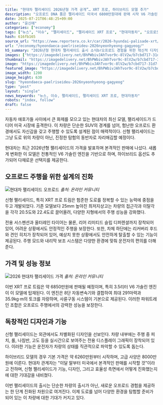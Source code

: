 ```yaml
---
title: "현대차 팰리세이드 2026년형 가격 공개”… XRT 프로, 하이브리드 모델 추가"
description: "오프로드 DNA 품은 팰리세이드 미국서 6800만원대에 판매 시작 V6 가솔린 단일 트림, 성능 강화 ..."
date: 2025-07-21T06:48:25+09:00
author: "윤신애"
categories: ["economy"]
tags: ["뉴스", "이슈", "팰리세이드", "팰리세이드 XRT 프로", "현대자동차", "오프로드혁신", "하이브리드SUV트렌드"]
hash: 616fb165
source_url: "https://www.reportera.co.kr/car/2026-hyundai-palisade-xrt/"
url: "/economy/hyeondaeca-paelriseideu-2026nyeonhyeong-gagyeog/"
h5_summary: "2026년형 현대차 팰리세이드 출시 소식br오프로드 경험을 위한 혁신적 디자인"
images: ["https://imagedelivery.net/BhPWbivJAhTvor9c-8lV2w/b7cbd717-31d7-4d59-d9b8-898eee701500/public", "https://imagedelivery.net/BhPWbivJAhTvor9c-8lV2w/d112040e-e377-4dc5-0c43-0ca4ef385f00/public", "https://imagedelivery.net/BhPWbivJAhTvor9c-8lV2w/c8713446-a654-46f7-41c9-464dc8519000/public", "https://imagedelivery.net/BhPWbivJAhTvor9c-8lV2w/0967d481-f6e4-4e81-cd76-ad1559ec5f00/public"]
thumbnail: "https://imagedelivery.net/BhPWbivJAhTvor9c-8lV2w/b7cbd717-31d7-4d59-d9b8-898eee701500/public"
image: "https://imagedelivery.net/BhPWbivJAhTvor9c-8lV2w/b7cbd717-31d7-4d59-d9b8-898eee701500/public"
featured_image: "https://imagedelivery.net/BhPWbivJAhTvor9c-8lV2w/b7cbd717-31d7-4d59-d9b8-898eee701500/public"
image_width: 1200
image_height: 630
slug: "hyeondaeca-paelriseideu-2026nyeonhyeong-gagyeog"
type: "post"
layout: "single"
news_keywords: "뉴스, 이슈, 팰리세이드, 팰리세이드 XRT 프로, 현대자동차"
robots: "index, follow"
draft: false
---
```


자동차 애호가들 사이에서 큰 화제를 모으고 있는 현대차의 최신 모델, 팰리세이드가 드디어 미국 시장에 출격한다. 이 차량은 단순한 SUV의 경계를 넘어, 험난한 오프로드 환경에서도 자신감을 갖고 주행할 수 있도록 설계된 점이 매력적이다. 신형 팰리세이드는 그냥 도로 위의 차량이 아닌, 진정한 탐험의 동반자로 자리매김할 예정이다.

현대차는 최근 2026년형 팰리세이드의 가격을 발표하며 본격적인 판매에 나섰다. 새롭게 변화한 이 모델은 전통적인 V6 가솔린 엔진을 기반으로 하며, 하이브리드 옵션도 추가되어 다채로운 선택지를 제공한다. 

## 오프로드 주행을 위한 설계의 진화

![현대차 팰리세이드 오프로드](https://imagedelivery.net/BhPWbivJAhTvor9c-8lV2w/b7cbd717-31d7-4d59-d9b8-898eee701500/public)
*출처: 온라인 커뮤니티*


신형 팰리세이드, 특히 XRT 프로 트림은 험준한 도로를 정복할 수 있는 능력에 중점을 두고 개발되었다. 기존 모델보다 25mm 높아진 최저지상고는 차량의 접근각과 이탈각을 각각 20.5도와 22.4도로 끌어올려, 다양한 지형에서의 주행 성능을 강화했다. 

전용 서스펜션과 올터레인 타이어는 물론, 리어 리미티드 슬립 디퍼렌셜까지 장착되어 있어, 어려운 상황에서도 안정적인 주행을 보장한다. 또한, 차체 하단에는 리커버리 후드와 견인 히치가 장착되어 있어, 예상치 못한 상황에서도 안전하게 탈출할 수 있는 기능이 제공된다. 주행 모드와 내리막 보조 시스템은 다양한 환경에 맞춰 운전자의 편의를 더해준다.

## 가격 및 성능 정보

![2026 현대차 팰리세이드 가격](https://imagedelivery.net/BhPWbivJAhTvor9c-8lV2w/0967d481-f6e4-4e81-cd76-ad1559ec5f00/public)
*출처: 온라인 커뮤니티*


이번 XRT 프로 트림은 약 6850만원에 판매될 예정이며, 특히 3.5리터 V6 가솔린 엔진이 이 모델에 탑재된다. 이 엔진은 8단 자동변속기와 결합하여 최대 291마력과 35.9kg·m의 토크를 자랑하며, 사륜구동 시스템이 기본으로 제공된다. 이러한 파워트레인 조합은 오프로드 주행에서의 강력한 성능을 보장한다.

## 독창적인 디자인과 기능

신형 팰리세이드는 외관에서도 차별화된 디자인을 선보인다. 차량 내부에는 주행 중 피치, 롤, 나침반, 고도 등을 실시간으로 보여주는 전용 디스플레이 그래픽이 장착되어 있다. 이러한 기능은 운전자가 차량의 상태를 직관적으로 파악할 수 있도록 돕는다.

하이브리드 모델의 경우 기본 가격은 약 6260만원부터 시작하며, 고급 사양은 8000만원에 이른다. 현대차 관계자는 "이달 말부터 미국에서 본격적인 판매를 시작할 것"이라고 전하며, 신형 팰리세이드가 기능, 디자인, 그리고 효율성 측면에서 어떻게 진화했는지에 대한 기대감을 내비쳤다.

이번 팰리세이드의 출시는 단순한 차량의 출시가 아닌, 새로운 오프로드 경험을 제공하는 한 단계 진화된 차원으로 여겨진다. 이제 도로를 넘어 다양한 환경을 탐험할 준비가 되어 있는 이 차량에 대한 기대가 커지고 있다.
